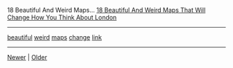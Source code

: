 <!--
title: 18 Beautiful And Weird Maps That Will Change How You Think About London
date: 2020-06-28T14:43:49.664Z
tags: beautiful, weird, maps, change, link
-->


18 Beautiful And Weird Maps...
[18 Beautiful And Weird Maps That Will Change How You Think About London](http://www.buzzfeed.com/tomchivers/beautiful-and-weird-maps-that-will-change-how-you-think-a#.brANgXEjg6)

<!--BOTTOM-POST-NAVIGATION-->
---

[beautiful](tag-beautiful.md) [weird](tag-weird.md) [maps](tag-maps.md) [change](tag-change.md) [link](tag-link.md)

---

[Newer](118606393777.md) | [Older](119464174077.md)